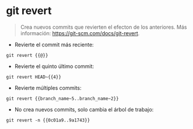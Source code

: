 # git revert

> Crea nuevos commits que revierten el efecton de los anteriores.
> Más información: <https://git-scm.com/docs/git-revert>.

- Revierte el commit más reciente:

`git revert {{@}}`

- Revierte el quinto último commit:

`git revert HEAD~{{4}}`

- Revierte múltiples commits:

`git revert {{branch_name~5..branch_name~2}}`

- No crea nuevos commits, solo cambia el árbol de trabajo:

`git revert -n {{0c01a9..9a1743}}`
